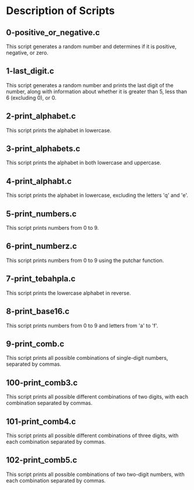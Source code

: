 # Description of Scripts

## 0-positive_or_negative.c

This script generates a random number and determines if it is positive, negative, or zero.

## 1-last_digit.c

This script generates a random number and prints the last digit of the number, along with information about whether it is greater than 5, less than 6 (excluding 0), or 0.

## 2-print_alphabet.c

This script prints the alphabet in lowercase.

## 3-print_alphabets.c

This script prints the alphabet in both lowercase and uppercase.

## 4-print_alphabt.c

This script prints the alphabet in lowercase, excluding the letters 'q' and 'e'.

## 5-print_numbers.c

This script prints numbers from 0 to 9.

## 6-print_numberz.c

This script prints numbers from 0 to 9 using the putchar function.

## 7-print_tebahpla.c

This script prints the lowercase alphabet in reverse.

## 8-print_base16.c

This script prints numbers from 0 to 9 and letters from 'a' to 'f'.

## 9-print_comb.c

This script prints all possible combinations of single-digit numbers, separated by commas.

## 100-print_comb3.c

This script prints all possible different combinations of two digits, with each combination separated by commas.

## 101-print_comb4.c

This script prints all possible different combinations of three digits, with each combination separated by commas.

## 102-print_comb5.c

This script prints all possible combinations of two two-digit numbers, with each combination separated by commas.


